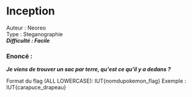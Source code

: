 # Inception

Auteur : Neoreo  
Type : Steganographie  
***Difficulté : Facile***

### Enoncé : 

***Je viens de trouver un sac par terre, qu'est ce qu'il y a dedans ?***

Format du flag (ALL LOWERCASE): IUT{nomdupokemon_flag}
Exemple : IUT{carapuce_drapeau}

